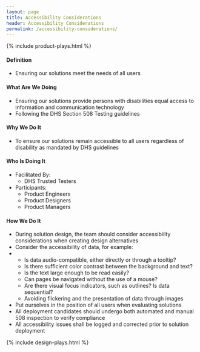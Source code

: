 ```yaml
---
layout: page
title: Accessibility Considerations
header: Accessibility Considerations
permalink: /accessibility-considerations/
---
```

<div class="row">
    <div class="col-md-3">
        {% include product-plays.html %}
    </div>
    <div class="col-md-6">
        <h4 class="Definition" id="Definition">
            Definition
        </h4>
		<ul>
		<li>Ensuring our solutions meet the needs of all users</li>
		</ul>
        <h4 class="What" id="What">
            What Are We Doing
        </h4>
	<ul>
        	<li>Ensuring our solutions provide persons with disabilities equal access to information and communication technology</li>
		<li>Following the DHS Section 508 Testing guidelines</li>
	</ul>
        <h4 class="Why" id="Why">
            Why We Do It
        </h4>
            <ul>
                <li>To ensure our solutions remain accessible to all users regardless of disability as mandated by DHS guidelines</li>
	    </ul>
        <h4 class="Who" id="Who">
            Who Is Doing It
        </h4>
            <ul>
                <li>Facilitated By:
    	            <ul>
        	      <li>DHS Trusted Testers</li>
    	            </ul>
                 </li>
                <li>Participants:
    	            <ul>
                      <li>Product Engineers</li>
		      <li>Product Designers</li>
		      <li>Product Managers</li>
                    </ul>    
                </li>
            </ul>
        <h4 class="How" id="How">
            How We Do It
        </h4>
            <ul>
               <li>During solution design, the team should consider accessibiilty considerations when creating design alternatives</li>
	       <li>Consider the accessibility of data, for example:<li>
	       <ul>
	       	   	<li>Is data audio-compatible, either directly or through a tooltip?</li>
			<li>Is there sufficient color contrast between the background and text?</li>
			<li>Is the text large enough to be read easily?</li>
			<li>Can pages be navigated without the use of a mouse?</li>
			<li>Are there visual focus indicators, such as outlines? Is data sequential?</li>
			<li>Avoiding flickering and the presentation of data through images</li>
	       </ul>
	       <li>Put ourselves in the position of all users when evaluating solutions</li>
	       <li>All deployment candidates should undergo both automated and manual 508 inspection to verify compliance</li>
	       <li>All accessibility issues shall be logged and corrected prior to solution deployment</li>
	   </ul>
    </div>
    <div class="col-md-3">
        {% include design-plays.html %}
    </div>
</div>
